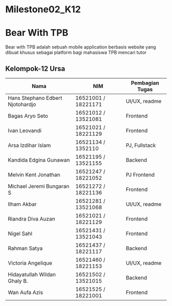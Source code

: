 # Milestone02_K12

# Bear With TPB
Bear with TPB adalah sebuah mobile application berbasis website yang dibuat khusus sebagai platform bagi mahasiswa TPB mencari tutor 
## Kelompok-12 Ursa

| Nama | NIM | Pembagian Tugas |
| ------| ---- | ---- |
| Hans Stephano Edbert Njotohardjo | 16521001 / 18221171 | UI/UX, readme |
| Bagas Aryo Seto | 16521012 / 13521081 | Frontend |
| Ivan Leovandi | 16521021 / 18221129 | Frontend |
| Arsa Izdihar Islam | 16521134 / 1352110 | PJ, Fullstack |
| Kandida Edgina Gunawan | 16521195 / 13521155 | Backend |
| Melvin Kent Jonathan | 16521247 / 18221052 | PJ Frontend |
| Michael Jeremi Bungaran S | 16521272 / 18221136 | Frontend |
| Ilham Akbar | 16521281 / 13521068 | UI/UX, readme |
| Riandra Diva Auzan  | 16521021 / 18221129 | Frontend |
| Nigel Sahl | 16521431 / 13521043 | Frontend |
| Rahman Satya  | 16521437 / 18221117 | Backend |
| Victoria Angelique | 16521460 / 18221153 | UI/UX, readme |
| Hidayatullah Wildan Ghaly B. | 16521502 / 13521015 | Backend |
| Wan Aufa Azis | 16521525 / 18221001 | Frontend |

